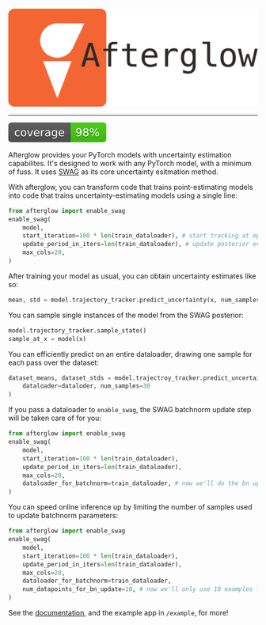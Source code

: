 ![Afterglow Logo](static/img/afterglow.svg)

---

![Coverage](static/img/coverage.svg)

Afterglow provides your PyTorch models with uncertainty estimation capabilites. It's designed to work with any PyTorch model, with a minimum of fuss. It uses [SWAG](https://arxiv.org/abs/1902.02476) as its core uncertainty esitmation method.

With afterglow, you can transform code that trains point-estimating models into code that trains uncertainty-estimating models using a single line:

```python
from afterglow import enable_swag
enable_swag(
    model,
    start_iteration=100 * len(train_dataloader), # start tracking at epoch 100
    update_period_in_iters=len(train_dataloader), # update posterior every epoch
    max_cols=20,
)
```

After training your model as usual, you can obtain uncertainty estimates like so:

```python
mean, std = model.trajectory_tracker.predict_uncertainty(x, num_samples=30)
```

You can sample single instances of the model from the SWAG posterior:

```python
model.trajectory_tracker.sample_state()
sample_at_x = model(x)
```

You can efficiently predict on an entire dataloader, drawing one sample for each pass over the dataset:

```python
dataset_means, dataset_stds = model.trajectroy_tracker.predict_uncertainty_on_dataloader(
    dataloader=dataloder, num_samples=30
)
```

If you pass a dataloader to `enable_swag`, the SWAG batchnorm update step will be taken care of for you:

```python
from afterglow import enable_swag
enable_swag(
    model,
    start_iteration=100 * len(train_dataloader),
    update_period_in_iters=len(train_dataloader),
    max_cols=20,
    dataloader_for_batchnorm=train_dataloader, # now we'll do the bn update when we sample
)
```

You can speed online inference up by limiting the number of samples used to update batchnorm parameters:

```python
from afterglow import enable_swag
enable_swag(
    model,
    start_iteration=100 * len(train_dataloader),
    update_period_in_iters=len(train_dataloader),
    max_cols=20,
    dataloader_for_batchnorm=train_dataloader,
    num_datapoints_for_bn_update=10, # now we'll only use 10 examples fo the bn update
)
```

See the [documentation](https://gsk-ai.github.io/afterglow/), and the example app in `/example`, for more!
